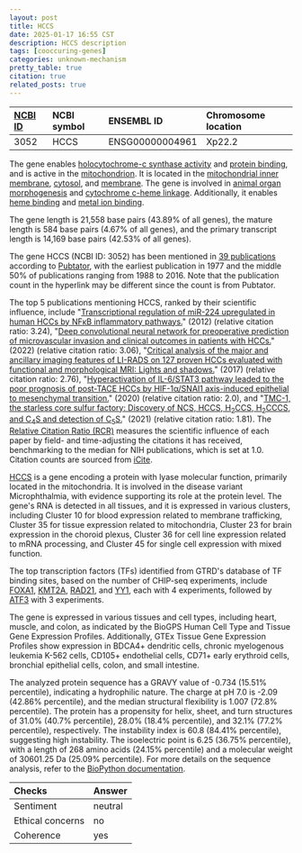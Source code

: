 ```yaml
---
layout: post
title: HCCS
date: 2025-01-17 16:55 CST
description: HCCS description
tags: [cooccuring-genes]
categories: unknown-mechanism
pretty_table: true
citation: true
related_posts: true
---
```




| [NCBI ID](https://www.ncbi.nlm.nih.gov/gene/3052) | NCBI symbol | ENSEMBL ID | Chromosome location |
| :-------- | :------- | :-------- | :------- |
| 3052  | HCCS | ENSG00000004961 | Xp22.2  |



The gene enables [holocytochrome-c synthase activity](https://amigo.geneontology.org/amigo/term/GO:0004408) and [protein binding](https://amigo.geneontology.org/amigo/term/GO:0005515), and is active in the [mitochondrion](https://amigo.geneontology.org/amigo/term/GO:0005739). It is located in the [mitochondrial inner membrane](https://amigo.geneontology.org/amigo/term/GO:0005743), [cytosol](https://amigo.geneontology.org/amigo/term/GO:0005829), and [membrane](https://amigo.geneontology.org/amigo/term/GO:0016020). The gene is involved in [animal organ morphogenesis](https://amigo.geneontology.org/amigo/term/GO:0009887) and [cytochrome c-heme linkage](https://amigo.geneontology.org/amigo/term/GO:0018063). Additionally, it enables [heme binding](https://amigo.geneontology.org/amigo/term/GO:0020037) and [metal ion binding](https://amigo.geneontology.org/amigo/term/GO:0046872).


The gene length is 21,558 base pairs (43.89% of all genes), the mature length is 584 base pairs (4.67% of all genes), and the primary transcript length is 14,169 base pairs (42.53% of all genes).


The gene HCCS (NCBI ID: 3052) has been mentioned in [39 publications](https://pubmed.ncbi.nlm.nih.gov/?term=%22HCCS%22) according to [Pubtator](https://academic.oup.com/nar/article/47/W1/W587/5494727), with the earliest publication in 1977 and the middle 50% of publications ranging from 1988 to 2016. Note that the publication count in the hyperlink may be different since the count is from Pubtator.


The top 5 publications mentioning HCCS, ranked by their scientific influence, include "[Transcriptional regulation of miR-224 upregulated in human HCCs by NFκB inflammatory pathways.](https://pubmed.ncbi.nlm.nih.gov/22178270)" (2012) (relative citation ratio: 3.24), "[Deep convolutional neural network for preoperative prediction of microvascular invasion and clinical outcomes in patients with HCCs.](https://pubmed.ncbi.nlm.nih.gov/34347160)" (2022) (relative citation ratio: 3.06), "[Critical analysis of the major and ancillary imaging features of LI-RADS on 127 proven HCCs evaluated with functional and morphological MRI: Lights and shadows.](https://pubmed.ncbi.nlm.nih.gov/28881643)" (2017) (relative citation ratio: 2.76), "[Hyperactivation of IL-6/STAT3 pathway leaded to the poor prognosis of post-TACE HCCs by HIF-1α/SNAI1 axis-induced epithelial to mesenchymal transition.](https://pubmed.ncbi.nlm.nih.gov/31942180)" (2020) (relative citation ratio: 2.0), and "[TMC-1, the starless core sulfur factory: Discovery of NCS, HCCS, H<sub>2</sub>CCS, H<sub>2</sub>CCCS, and C<sub>4</sub>S and detection of C<sub>5</sub>S.](https://pubmed.ncbi.nlm.nih.gov/33850333)" (2021) (relative citation ratio: 1.81). The [Relative Citation Ratio (RCR)](https://journals.plos.org/plosbiology/article?id=10.1371/journal.pbio.1002541) measures the scientific influence of each paper by field- and time-adjusting the citations it has received, benchmarking to the median for NIH publications, which is set at 1.0. Citation counts are sourced from [iCite](https://icite.od.nih.gov).


[HCCS](https://www.proteinatlas.org/ENSG00000004961-HCCS) is a gene encoding a protein with lyase molecular function, primarily located in the mitochondria. It is involved in the disease variant Microphthalmia, with evidence supporting its role at the protein level. The gene's RNA is detected in all tissues, and it is expressed in various clusters, including Cluster 10 for blood expression related to membrane trafficking, Cluster 35 for tissue expression related to mitochondria, Cluster 23 for brain expression in the choroid plexus, Cluster 36 for cell line expression related to mRNA processing, and Cluster 45 for single cell expression with mixed function.


The top transcription factors (TFs) identified from GTRD's database of TF binding sites, based on the number of CHIP-seq experiments, include [FOXA1](https://www.ncbi.nlm.nih.gov/gene/3169), [KMT2A](https://www.ncbi.nlm.nih.gov/gene/4297), [RAD21](https://www.ncbi.nlm.nih.gov/gene/5885), and [YY1](https://www.ncbi.nlm.nih.gov/gene/7528), each with 4 experiments, followed by [ATF3](https://www.ncbi.nlm.nih.gov/gene/467) with 3 experiments.





The gene is expressed in various tissues and cell types, including heart, muscle, and colon, as indicated by the BioGPS Human Cell Type and Tissue Gene Expression Profiles. Additionally, GTEx Tissue Gene Expression Profiles show expression in BDCA4+ dendritic cells, chronic myelogenous leukemia K-562 cells, CD105+ endothelial cells, CD71+ early erythroid cells, bronchial epithelial cells, colon, and small intestine.




The analyzed protein sequence has a GRAVY value of -0.734 (15.51% percentile), indicating a hydrophilic nature. The charge at pH 7.0 is -2.09 (42.86% percentile), and the median structural flexibility is 1.007 (72.8% percentile). The protein has a propensity for helix, sheet, and turn structures of 31.0% (40.7% percentile), 28.0% (18.4% percentile), and 32.1% (77.2% percentile), respectively. The instability index is 60.8 (84.41% percentile), suggesting high instability. The isoelectric point is 6.25 (36.75% percentile), with a length of 268 amino acids (24.15% percentile) and a molecular weight of 30601.25 Da (25.09% percentile). For more details on the sequence analysis, refer to the [BioPython documentation](https://biopython.org/docs/1.75/api/Bio.SeqUtils.ProtParam.html).





| Checks    | Answer |
| :-------- | :------- |
| Sentiment  | neutral   |
| Ethical concerns | no     |
| Coherence    | yes    |